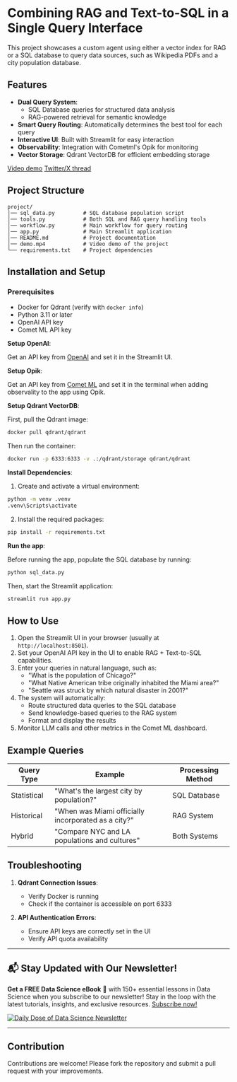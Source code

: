 # Combining RAG and Text-to-SQL in a Single Query Interface

This project showcases a custom agent using either a vector index for RAG or a SQL database to query data sources, such as Wikipedia PDFs and a city population database.

## Features

- **Dual Query System**:
  - SQL Database queries for structured data analysis
  - RAG-powered retrieval for semantic knowledge
- **Smart Query Routing**: Automatically determines the best tool for each query
- **Interactive UI**: Built with Streamlit for easy interaction
- **Observability**: Integration with Cometml's Opik for monitoring
- **Vector Storage**: Qdrant VectorDB for efficient embedding storage

[Video demo](demo.mp4)
[Twitter/X thread]()

## Project Structure

```
project/
│── sql_data.py         # SQL database population script
│── tools.py            # Both SQL and RAG query handling tools
│── workflow.py         # Main workflow for query routing
│── app.py              # Main Streamlit application
│── README.md           # Project documentation
│── demo.mp4            # Video demo of the project
└── requirements.txt    # Project dependencies
```

## Installation and Setup

### Prerequisites

- Docker for Qdrant (verify with `docker info`)
- Python 3.11 or later
- OpenAI API key
- Comet ML API key

**Setup OpenAI**:

Get an API key from [OpenAI](https://platform.openai.com/api-keys) and set it in the Streamlit UI.

**Setup Opik**:

Get an API key from [Comet ML](https://www.comet.com/) and set it in the terminal when adding observality to the app using Opik.

**Setup Qdrant VectorDB**:

First, pull the Qdrant image:

```bash
docker pull qdrant/qdrant
```

Then run the container:

```bash
docker run -p 6333:6333 -v .:/qdrant/storage qdrant/qdrant
```

**Install Dependencies**:

1. Create and activate a virtual environment:

```bash
python -m venv .venv
.venv\Scripts\activate
```

2. Install the required packages:

```bash
pip install -r requirements.txt
```

**Run the app**:

Before running the app, populate the SQL database by running:

```bash
python sql_data.py
```

Then, start the Streamlit application:

```bash
streamlit run app.py
```

## How to Use

1. Open the Streamlit UI in your browser (usually at `http://localhost:8501`).
2. Set your OpenAI API key in the UI to enable RAG + Text-to-SQL capabilities.
3. Enter your queries in natural language, such as:
   - "What is the population of Chicago?"
   - "What Native American tribe originally inhabited the Miami area?"
   - "Seattle was struck by which natural disaster in 2001?"
4. The system will automatically:
   - Route structured data queries to the SQL database
   - Send knowledge-based queries to the RAG system
   - Format and display the results
5. Monitor LLM calls and other metrics in the Comet ML dashboard.

## Example Queries

| Query Type  | Example                                             | Processing Method |
| ----------- | --------------------------------------------------- | ----------------- |
| Statistical | "What's the largest city by population?"            | SQL Database      |
| Historical  | "When was Miami officially incorporated as a city?" | RAG System        |
| Hybrid      | "Compare NYC and LA populations and cultures"       | Both Systems      |

## Troubleshooting

1. **Qdrant Connection Issues**:

   - Verify Docker is running
   - Check if the container is accessible on port 6333

2. **API Authentication Errors**:
   - Ensure API keys are correctly set in the UI
   - Verify API quota availability

---

## 📬 Stay Updated with Our Newsletter!

**Get a FREE Data Science eBook** 📖 with 150+ essential lessons in Data Science when you subscribe to our newsletter! Stay in the loop with the latest tutorials, insights, and exclusive resources. [Subscribe now!](https://join.dailydoseofds.com)

[![Daily Dose of Data Science Newsletter](https://github.com/patchy631/ai-engineering/blob/main/resources/join_ddods.png)](https://join.dailydoseofds.com)

---

## Contribution

Contributions are welcome! Please fork the repository and submit a pull request with your improvements.

